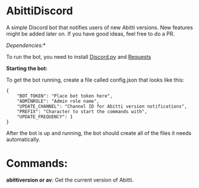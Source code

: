 # AbittiDiscord
A simple Discord bot that notifies users of new Abitti versions. New features might be added later on. If you have good ideas, feel free to do a PR.

*Dependencies:**

To run the bot, you need to install [Discord.py](https://pypi.org/project/discord.py/) and [Requests](https://pypi.org/project/requests/)

**Starting the bot:**

To get the bot running, create a file called config.json that looks like this:

```
{
    "BOT_TOKEN": "Place bot token here",    
    "ADMINROLE": "Admin role name",
    "UPDATE_CHANNEL": "Channel ID for Abitti version notifications",
    "PREFIX": "Character to start the commands with",
    "UPDATE_FREQUENCY": 1
}
```
After the bot is up and running, the bot should create all of the files it needs automatically. 


# Commands:

**abittiversion or av**: 
Get the current version of Abitti.
